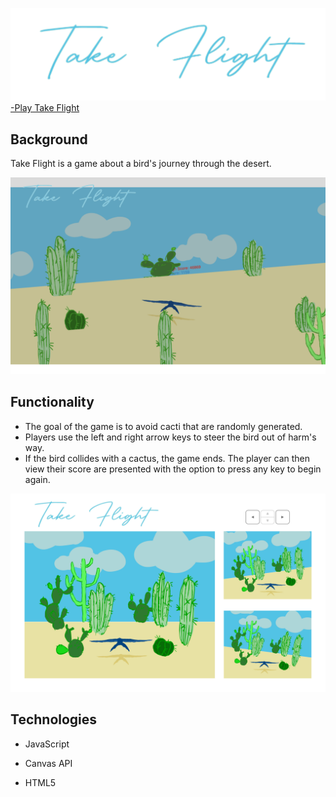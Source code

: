 
[![tf logo](https://github.com/chrisweeting/takeFlight/blob/main/src/assets/Take%20Flight-01.png?raw=true)](https://chrisweeting.github.io/takeFlight/)
[-Play Take Flight](https://chrisweeting.github.io/takeFlight/)

**Background**
-
Take Flight is a game about a bird's journey through the desert.


![tf ss](https://github.com/chrisweeting/takeFlight/blob/main/src/assets/tf1_img.png?raw=true)


**Functionality**
---

 - The goal of the game is to avoid cacti that are randomly generated.
 - Players use the left and right arrow keys to steer the bird out of harm's way.
 - If the bird collides with a cactus, the game ends. The player can then view their score are presented with the option to press any key to begin again.
 
 

![tf wireframe](https://github.com/chrisweeting/takeFlight/blob/main/src/assets/Take%20Flight.jpg?raw=true)


**Technologies**
---

 - JavaScript

 - Canvas API
 - HTML5 

